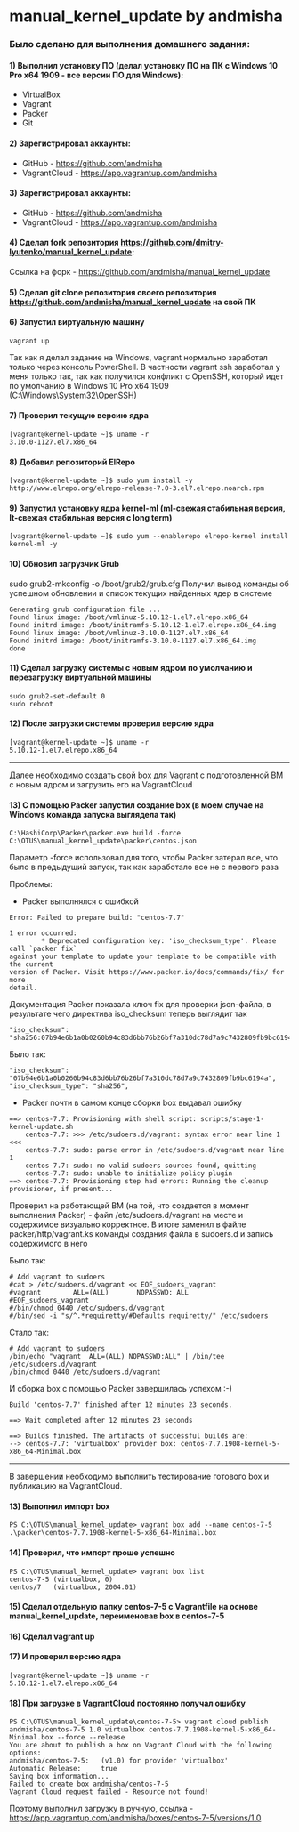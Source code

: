 # manual_kernel_update by andmisha

### Было сделано для выполнения домашнего задания:
#### 1) Выполнил установку ПО (делал установку ПО на ПК с Windows 10 Pro x64 1909 - все версии ПО для Windows):
- VirtualBox
- Vagrant
- Packer
- Git
#### 2) Зарегистрировал аккаунты:
- GitHub - https://github.com/andmisha
- VagrantCloud - https://app.vagrantup.com/andmisha
#### 3) Зарегистрировал аккаунты:
- GitHub - https://github.com/andmisha
- VagrantCloud - https://app.vagrantup.com/andmisha
#### 4) Сделал fork репозитория https://github.com/dmitry-lyutenko/manual_kernel_update:
Ссылка на форк - https://github.com/andmisha/manual_kernel_update
#### 5) Сделал git clone репозитория своего репозитория https://github.com/andmisha/manual_kernel_update на свой ПК
#### 6) Запустил виртуальную машину
```
vagrant up
```
Так как я делал задание на Windows, vagrant нормально заработал только через консоль PowerShell. В частности vagrant ssh заработал у меня только так, так как получился конфликт
c OpenSSH, который идет по умолчанию в Windows 10 Pro x64 1909 (C:\Windows\System32\OpenSSH)
#### 7) Проверил текущую версию ядра
```
[vagrant@kernel-update ~]$ uname -r
3.10.0-1127.el7.x86_64
```
#### 8) Добавил репозиторий ElRepo
```
[vagrant@kernel-update ~]$ sudo yum install -y http://www.elrepo.org/elrepo-release-7.0-3.el7.elrepo.noarch.rpm
```
#### 9) Запустил установку ядра kernel-ml (ml-свежая стабильная версия, lt-свежая стабильная версия c long term)
```
[vagrant@kernel-update ~]$ sudo yum --enablerepo elrepo-kernel install kernel-ml -y
```
#### 10) Обновил загрузчик Grub
sudo grub2-mkconfig -o /boot/grub2/grub.cfg
Получил вывод команды об успешном обновлении и список текущих найденных ядер в системе
```
Generating grub configuration file ...
Found linux image: /boot/vmlinuz-5.10.12-1.el7.elrepo.x86_64
Found initrd image: /boot/initramfs-5.10.12-1.el7.elrepo.x86_64.img
Found linux image: /boot/vmlinuz-3.10.0-1127.el7.x86_64
Found initrd image: /boot/initramfs-3.10.0-1127.el7.x86_64.img
done
```
#### 11) Сделал загрузку системы с новым ядром по умолчанию и перезагрузку виртуальной машины
```
sudo grub2-set-default 0
sudo reboot
```
#### 12) После загрузки системы проверил версию ядра
```
[vagrant@kernel-update ~]$ uname -r
5.10.12-1.el7.elrepo.x86_64
```
---
Далее необходимо создать свой box для Vagrant с подготовленной ВМ с новым ядром и загрузить его на VagrantCloud
#### 13) С помощью Packer запустил создание box (в моем случае на Windows команда запуска выглядела так)
```
C:\HashiCorp\Packer\packer.exe build -force C:\OTUS\manual_kernel_update\packer\centos.json
```
Параметр -force использовал для того, чтобы Packer затерал все, что было в предыдущий запуск, так как заработало все не с первого раза

Проблемы:
- Packer выполнялся с ошибкой
```
Error: Failed to prepare build: "centos-7.7"

1 error occurred:
        * Deprecated configuration key: 'iso_checksum_type'. Please call `packer fix`
against your template to update your template to be compatible with the current
version of Packer. Visit https://www.packer.io/docs/commands/fix/ for more
detail.
```
Документация Packer показала ключ fix для проверки json-файла, в результате чего директива iso_checksum теперь выглядит так
```
"iso_checksum": "sha256:07b94e6b1a0b0260b94c83d6bb76b26bf7a310dc78d7a9c7432809fb9bc6194a",
```
Было так:
```
"iso_checksum": "07b94e6b1a0b0260b94c83d6bb76b26bf7a310dc78d7a9c7432809fb9bc6194a",
"iso_checksum_type": "sha256",
```
- Packer почти в самом конце сборки box выдавал ошибку
```
==> centos-7.7: Provisioning with shell script: scripts/stage-1-kernel-update.sh
    centos-7.7: >>> /etc/sudoers.d/vagrant: syntax error near line 1 <<<
    centos-7.7: sudo: parse error in /etc/sudoers.d/vagrant near line 1
    centos-7.7: sudo: no valid sudoers sources found, quitting
    centos-7.7: sudo: unable to initialize policy plugin
==> centos-7.7: Provisioning step had errors: Running the cleanup provisioner, if present...
```
Проверил на работающей ВМ (на той, что создается в момент выполнения Packer) - файл /etc/sudoers.d/vagrant на месте и содержимое визуально корректное.
В итоге заменил в файле packer/http/vagrant.ks команды создания файла в sudoers.d и запись содержимого в него

Было так:
```
# Add vagrant to sudoers
#cat > /etc/sudoers.d/vagrant << EOF_sudoers_vagrant
#vagrant        ALL=(ALL)       NOPASSWD: ALL
#EOF_sudoers_vagrant
#/bin/chmod 0440 /etc/sudoers.d/vagrant
#/bin/sed -i "s/^.*requiretty/#Defaults requiretty/" /etc/sudoers
```

Стало так:
```
# Add vagrant to sudoers
/bin/echo "vagrant  ALL=(ALL) NOPASSWD:ALL" | /bin/tee /etc/sudoers.d/vagrant
/bin/chmod 0440 /etc/sudoers.d/vagrant
```
И сборка box с помощью Packer завершилась успехом :-)
```
Build 'centos-7.7' finished after 12 minutes 23 seconds.

==> Wait completed after 12 minutes 23 seconds

==> Builds finished. The artifacts of successful builds are:
--> centos-7.7: 'virtualbox' provider box: centos-7.7.1908-kernel-5-x86_64-Minimal.box
```
---
В завершении необходимо выполнить тестирование готового box и публикацию на VagrantCloud.
#### 13) Выполнил импорт box
```
PS C:\OTUS\manual_kernel_update> vagrant box add --name centos-7-5 .\packer\centos-7.7.1908-kernel-5-x86_64-Minimal.box
```
#### 14) Проверил, что импорт проше успешно
```
PS C:\OTUS\manual_kernel_update> vagrant box list
centos-7-5 (virtualbox, 0)
centos/7   (virtualbox, 2004.01)
```
#### 15) Сделал отдельную папку centos-7-5 с Vagrantfile на основе manual_kernel_update, переименовав box в centos-7-5
#### 16) Сделал vagrant up
#### 17) И проверил версию ядра
```
[vagrant@kernel-update ~]$ uname -r
5.10.12-1.el7.elrepo.x86_64
```
#### 18) При загрузке в VagrantCloud постоянно получал ошибку
```
PS C:\OTUS\manual_kernel_update\centos-7-5> vagrant cloud publish andmisha/centos-7-5 1.0 virtualbox centos-7.7.1908-kernel-5-x86_64-Minimal.box --force --release
You are about to publish a box on Vagrant Cloud with the following options:
andmisha/centos-7-5:   (v1.0) for provider 'virtualbox'
Automatic Release:     true
Saving box information...
Failed to create box andmisha/centos-7-5
Vagrant Cloud request failed - Resource not found!
```
Поэтому выполнил загрузку в ручную, ссылка - https://app.vagrantup.com/andmisha/boxes/centos-7-5/versions/1.0

